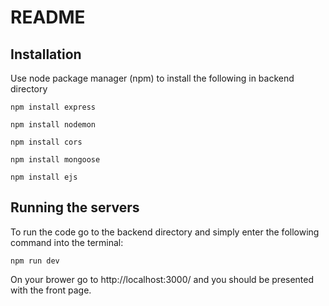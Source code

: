 # README

## Installation

Use node package manager (npm) to install the following in backend directory 

```
npm install express
```
```
npm install nodemon
```
```
npm install cors
```
```
npm install mongoose
```
```
npm install ejs
```

## Running the servers
To run the code go to the backend directory and simply enter the following command into the terminal:
```
npm run dev
```
On your brower go to http://localhost:3000/ and you should be presented with the front page.


